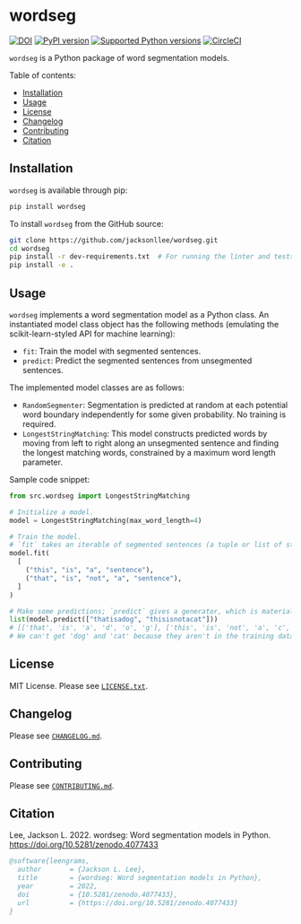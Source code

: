 # wordseg

[![DOI](https://zenodo.org/badge/DOI/10.5281/zenodo.4077433.svg)](https://doi.org/10.5281/zenodo.4077433)
[![PyPI version](https://badge.fury.io/py/wordseg.svg)](https://pypi.org/project/wordseg)
[![Supported Python versions](https://img.shields.io/pypi/pyversions/wordseg.svg)](https://pypi.org/project/wordseg)
[![CircleCI](https://circleci.com/gh/jacksonllee/wordseg/tree/main.svg?style=shield)](https://circleci.com/gh/jacksonllee/wordseg/tree/main)

`wordseg` is a Python package of word segmentation models.

Table of contents:

* [Installation](https://github.com/jacksonllee/wordseg#installation)
* [Usage](https://github.com/jacksonllee/wordseg#usage)
* [License](https://github.com/jacksonllee/wordseg#license)
* [Changelog](https://github.com/jacksonllee/wordseg#changelog)
* [Contributing](https://github.com/jacksonllee/wordseg/blob/main/CONTRIBUTING.md)
* [Citation](https://github.com/jacksonllee/wordseg#citation)

## Installation

`wordseg` is available through pip:

```bash
pip install wordseg
```

To install `wordseg` from the GitHub source:

```bash
git clone https://github.com/jacksonllee/wordseg.git
cd wordseg
pip install -r dev-requirements.txt  # For running the linter and tests
pip install -e .
```

## Usage

`wordseg` implements a word segmentation model as a Python class.
An instantiated model class object has the following methods
(emulating the scikit-learn-styled API for machine learning):

* `fit`: Train the model with segmented sentences.
* `predict`: Predict the segmented sentences from unsegmented sentences.

The implemented model classes are as follows:

* `RandomSegmenter`:
  Segmentation is predicted at random at each potential word
  boundary independently for some given probability. No training is required.
* `LongestStringMatching`: 
  This model constructs predicted words by moving
  from left to right along an unsegmented sentence and
  finding the longest matching words, constrained by a maximum word length parameter.

Sample code snippet:

```python
from src.wordseg import LongestStringMatching

# Initialize a model.
model = LongestStringMatching(max_word_length=4)

# Train the model.
# `fit` takes an iterable of segmented sentences (a tuple or list of strings).
model.fit(
  [
    ("this", "is", "a", "sentence"),
    ("that", "is", "not", "a", "sentence"),
  ]
)

# Make some predictions; `predict` gives a generator, which is materialized by list() here.
list(model.predict(["thatisadog", "thisisnotacat"]))
# [['that', 'is', 'a', 'd', 'o', 'g'], ['this', 'is', 'not', 'a', 'c', 'a', 't']]
# We can't get 'dog' and 'cat' because they aren't in the training data.
```

## License

MIT License. Please see [`LICENSE.txt`](https://github.com/jacksonllee/wordseg/blob/main/LICENSE.txt).

## Changelog

Please see [`CHANGELOG.md`](https://github.com/jacksonllee/wordseg/blob/main/CHANGELOG.md).

## Contributing

Please see [`CONTRIBUTING.md`](https://github.com/jacksonllee/wordseg/blob/main/CONTRIBUTING.md).

## Citation

Lee, Jackson L. 2022. wordseg: Word segmentation models in Python. https://doi.org/10.5281/zenodo.4077433

```bibtex
@software{leengrams,
  author       = {Jackson L. Lee},
  title        = {wordseg: Word segmentation models in Python},
  year         = 2022,
  doi          = {10.5281/zenodo.4077433},
  url          = {https://doi.org/10.5281/zenodo.4077433}
}
```
